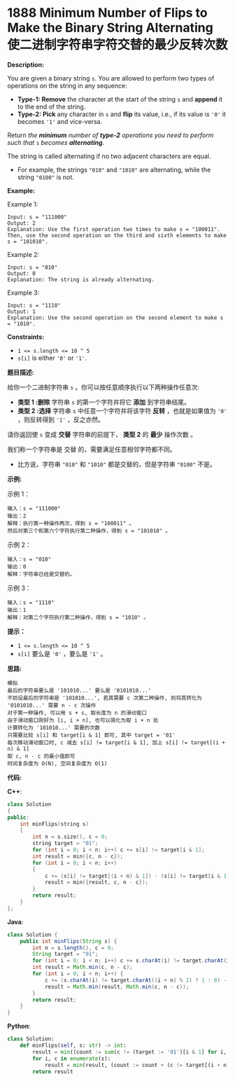 # 1888 Minimum Number of Flips to Make the Binary String Alternating 使二进制字符串字符交替的最少反转次数

__Description:__

You are given a binary string `s`. You are allowed to perform two types of operations on the string in any sequence:

- __Type-1: Remove__ the character at the start of the string `s` and __append__ it to the end of the string.
- __Type-2: Pick__ any character in `s` and __flip__ its value, i.e., if its value is `'0'` it becomes `'1'` and vice-versa.

Return _the __minimum__ number of __type-2__ operations you need to perform_ _such that_ `s` _becomes __alternating__._

The string is called alternating if no two adjacent characters are equal.

- For example, the strings `"010"` and `"1010"` are alternating, while the string `"0100"` is not.

__Example:__

Example 1:

```text
Input: s = "111000"
Output: 2
Explanation: Use the first operation two times to make s = "100011".
Then, use the second operation on the third and sixth elements to make s = "101010".
```

Example 2:

```text
Input: s = "010"
Output: 0
Explanation: The string is already alternating.
```

Example 3:

```text
Input: s = "1110"
Output: 1
Explanation: Use the second operation on the second element to make s = "1010".
```

__Constraints:__

- `1 <= s.length <= 10 ^ 5`
- `s[i]` is either `'0'` or `'1'`.

__题目描述:__

给你一个二进制字符串 `s` 。你可以按任意顺序执行以下两种操作任意次:

- __类型 1 :删除__ 字符串 `s` 的第一个字符并将它 __添加__ 到字符串结尾。
- __类型 2 :选择__ 字符串 `s` 中任意一个字符并将该字符 __反转__ ，也就是如果值为 `'0'` ，则反转得到 `'1'` ，反之亦然。

请你返回使 `s` 变成 __交替__ 字符串的前提下， __类型 2__ 的 __最少__ 操作次数 。

我们称一个字符串是 交替 的，需要满足任意相邻字符都不同。

- 比方说，字符串 `"010"` 和 `"1010"` 都是交替的，但是字符串 `"0100"` 不是。

__示例:__

示例 1：

```text
输入：s = "111000"
输出：2
解释：执行第一种操作两次，得到 s = "100011" 。
然后对第三个和第六个字符执行第二种操作，得到 s = "101010" 。
```

示例 2：

```text
输入：s = "010"
输出：0
解释：字符串已经是交替的。
```

示例 3：

```text
输入：s = "1110"
输出：1
解释：对第二个字符执行第二种操作，得到 s = "1010" 。
```

__提示：__

- `1 <= s.length <= 10 ^ 5`
- `s[i]` 要么是 `'0'` ，要么是 `'1'` 。

__思路:__

```text
模拟
最后的字符串要么是 '101010...' 要么是 '0101010...'
不妨设最后的字符串是 '101010...', 若其需要 c 次第二种操作, 则将其转化为 '0101010...' 需要 n - c 次操作
对于第一种操作, 可以用 s + s, 取长度为 n 的滑动窗口
由于滑动窗口刚好为 [i, i + n], 也可以简化为取 i + n 处
计算转化为 '101010...' 需要的次数
只需要比较 s[i] 和 target[i & 1] 即可, 其中 target = '01'
每次移动滑动窗口时, c 减去 s[i] != target[i & 1], 加上 s[i] != target[(i + n) & 1]
取 c, n - c 的最小值即可
时间复杂度为 O(N), 空间复杂度为 O(1)
```

__代码:__

__C++__:

```C++
class Solution 
{
public:
    int minFlips(string s) 
    {
        int n = s.size(), c = 0;
        string target = "01";
        for (int i = 0; i < n; i++) c += s[i] != target[i & 1];
        int result = min({c, n - c});
        for (int i = 0; i < n; i++)
        {
            c += (s[i] != target[(i + n) & 1]) - (s[i] != target[i & 1]);
            result = min({result, c, n - c});
        }
        return result;
    }
};
```

__Java__:

```Java
class Solution {
    public int minFlips(String s) {
        int n = s.length(), c = 0;
        String target = "01";
        for (int i = 0; i < n; i++) c += s.charAt(i) != target.charAt(i % 2) ? 1 : 0;
        int result = Math.min(c, n - c);
        for (int i = 0; i < n; i++) {
            c += (s.charAt(i) != target.charAt((i + n) % 2) ? 1 : 0) - (s.charAt(i) != target.charAt(i % 2) ? 1 : 0);
            result = Math.min(result, Math.min(c, n - c));
        }
        return result;
    }
}
```

__Python__:

```Python
class Solution:
    def minFlips(self, s: str) -> int:
        result = min((count := sum(c != (target := '01')[i & 1] for i, c in enumerate(s))), (n := len(s)) - count)
        for i, c in enumerate(s):
            result = min(result, (count := count + (c != target[(i + n) & 1]) - (c != target[i & 1])), n - count)
        return result
```
